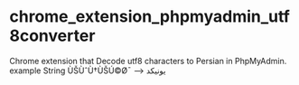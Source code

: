 # chrome_extension_phpmyadmin_utf8converter
Chrome extension that Decode utf8 characters to Persian in PhpMyAdmin.
example String  	ÙŠÙˆÙ†ÙŠÚ©Ø¯ --> يونیکد